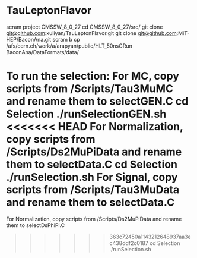 # TauLeptonFlavor

scram project CMSSW_8_0_27
cd CMSSW_8_0_27/src/
git clone git@github.com:xuliyan/TauLeptonFlavor.git 
git clone git@github.com:MiT-HEP/BaconAna.git
scram b
cp /afs/cern.ch/work/a/arapyan/public/HLT_50nsGRun BaconAna/DataFormats/data/

To run the selection:
For MC, copy scripts from /Scripts/Tau3MuMC and rename them to selectGEN.C
cd Selection
./runSelectionGEN.sh
<<<<<<< HEAD
For Normalization, copy scripts from /Scripts/Ds2MuPiData and rename them to selectData.C
cd Selection
./runSelection.sh
For Signal, copy scripts from /Scripts/Tau3MuData and rename them to selectData.C
=======
For Normalization, copy scripts from /Scripts/Ds2MuPiData and rename them to selectDsPhiPi.C
>>>>>>> 363c72450a1143212648937aa3ec438ddf2c0187
cd Selection
./runSelection.sh
